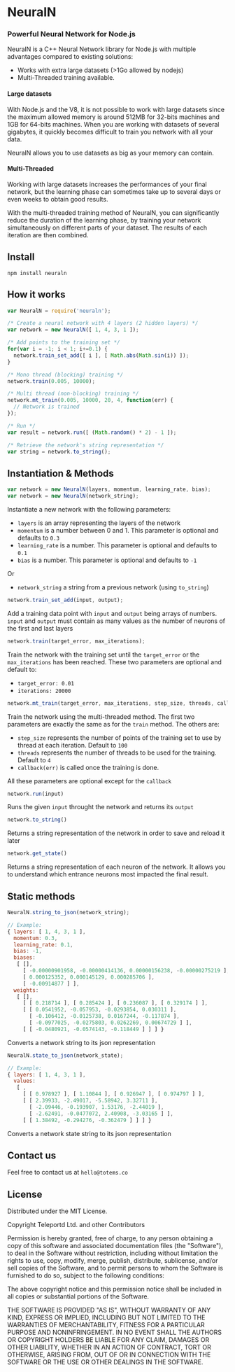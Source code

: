 # NeuralN
### Powerful Neural Network for Node.js

NeuralN is a C++ Neural Network library for Node.js with multiple advantages
compared to existing solutions:
  - Works with extra large datasets (>1Go allowed by nodejs)
  - Multi-Threaded training available.

#### Large datasets

With Node.js and the V8, it is not possible to work with large datasets since
the maximum allowed memory is around 512MB for 32-bits machines and 1GB for
64-bits machines. When you are working with datasets of several gigabytes, it
quickly becomes difficult to train you network with all your data.

NeuralN allows you to use datasets as big as your memory can contain.

#### Multi-Threaded

Working with large datasets increases the performances of your final network,
but the learning phase can sometimes take up to several days or even weeks to
obtain good results.

With the multi-threaded training method of NeuralN, you can significantly reduce
the duration of the learning phase, by training your network simultaneously on
different parts of your dataset. The results of each iteration are then combined.

## Install

```
npm install neuraln
```

## How it works

```javascript
var NeuralN = require('neuraln');

/* Create a neural network with 4 layers (2 hidden layers) */
var network = new NeuralN([ 1, 4, 3, 1 ]);

/* Add points to the training set */
for(var i = -1; i < 1; i+=0.1) {
  network.train_set_add([ i ], [ Math.abs(Math.sin(i)) ]);
}

/* Mono thread (blocking) training */
network.train(0.005, 10000);

/* Multi thread (non-blocking) training */
network.mt_train(0.005, 10000, 20, 4, function(err) {
  // Network is trained
});

/* Run */
var result = network.run([ (Math.random() * 2) - 1 ]);

/* Retrieve the network's string representation */
var string = network.to_string();
```

## Instantiation & Methods

```javascript
var network = new NeuralN(layers, momentum, learning_rate, bias);
var network = new NeuralN(network_string);
```

Instantiate a new network with the following parameters:
- `layers` is an array representing the layers of the network
- `momentum` is a number between 0 and 1. This parameter is optional and defaults to `0.3`
- `learning_rate` is a number. This parameter is optional and defaults to `0.1`
- `bias` is a number. This parameter is optional and defaults to `-1`

Or

- `network_string` a string from a previous network (using `to_string`)

```javascript
network.train_set_add(input, output);
```

Add a training data point with `input` and `output` being arrays of numbers.
`input` and `output` must contain as many values as the number of neurons of the
first and last layers

```javascript
network.train(target_error, max_iterations);
```

Train the network with the training set until the `target_error` or the
`max_iterations` has been reached. These two parameters are optional and
default to:
- `target_error: 0.01`
- `iterations: 20000`

```javascript
network.mt_train(target_error, max_iterations, step_size, threads, callback);
```

Train the network using the multi-threaded method. The first two parameters are
exactly the same as for the `train` method. The others are:
- `step_size` represents the number of points of the training set to use by
thread at each iteration. Default to `100`
- `threads` represents the number of threads to be used for the training.
Default to `4`
- `callback(err)` is called once the training is done.

All these parameters are optional except for the `callback`

```javascript
network.run(input)
```

Runs the given `input` throught the network and returns its `output`

```javascript
network.to_string()
```

Returns a string representation of the network in order to save and reload it
later

```javascript
network.get_state()
```

Returns a string representation of each neuron of the network. It allows you to
understand which entrance neurons most impacted the final result.

## Static methods

```javascript
NeuralN.string_to_json(network_string);

// Example:
{ layers: [ 1, 4, 3, 1 ],
  momentum: 0.3,
  learning_rate: 0.1,
  bias: -1,
  biases:
   [ [],
     [ -0.00000901958, -0.00000414136, 0.00000156238, -0.00000275219 ],
     [ 0.000125352, 0.000145129, 0.000285706 ],
     [ -0.00914877 ] ],
  weights:
   [ [],
     [ [ 0.218714 ], [ 0.285424 ], [ 0.236087 ], [ 0.329174 ] ],
     [ [ 0.0541952, -0.057953, -0.0293854, 0.030311 ],
       [ -0.106412, -0.0125738, 0.0167244, -0.117874 ],
       [ -0.0977025, -0.0275803, 0.0262269, 0.00674729 ] ],
     [ [ -0.0480921, -0.0574143, -0.118449 ] ] ] }
```

Converts a network string to its json representation

```javascript
NeuralN.state_to_json(network_state);

// Example:
{ layers: [ 1, 4, 3, 1 ],
  values:
   [ ,
     [ [ 0.978927 ], [ 1.10844 ], [ 0.926947 ], [ 0.974797 ] ],
     [ [ 2.39933, -2.49017, -5.58942, 3.32711 ],
       [ -2.09446, -0.193907, 1.53176, -2.44019 ],
       [ -2.62491, -0.0477072, 2.40908, -3.03165 ] ],
     [ [ 1.38492, -0.294276, -0.362479 ] ] ] }
```

Converts a network state string to its json representation

## Contact us

Feel free to contact us at `hello@totems.co`

## License

Distributed under the MIT License.

Copyright Teleportd Ltd. and other Contributors

Permission is hereby granted, free of charge, to any person obtaining a copy of this software and associated documentation files (the "Software"), to deal in the Software without restriction, including without limitation the rights to use, copy, modify, merge, publish, distribute, sublicense, and/or sell copies of the Software, and to permit persons to whom the Software is furnished to do so, subject to the following conditions:

The above copyright notice and this permission notice shall be included in all copies or substantial portions of the Software.

THE SOFTWARE IS PROVIDED "AS IS", WITHOUT WARRANTY OF ANY KIND, EXPRESS OR IMPLIED, INCLUDING BUT NOT LIMITED TO THE WARRANTIES OF MERCHANTABILITY, FITNESS FOR A PARTICULAR PURPOSE AND NONINFRINGEMENT. IN NO EVENT SHALL THE AUTHORS OR COPYRIGHT HOLDERS BE LIABLE FOR ANY CLAIM, DAMAGES OR OTHER LIABILITY, WHETHER IN AN ACTION OF CONTRACT, TORT OR OTHERWISE, ARISING FROM, OUT OF OR IN CONNECTION WITH THE SOFTWARE OR THE USE OR OTHER DEALINGS IN THE SOFTWARE.